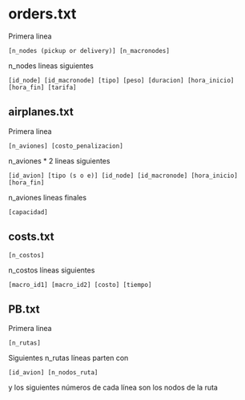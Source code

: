 # orders.txt

Primera linea
```
[n_nodes (pickup or delivery)] [n_macronodes]
```

n_nodes lineas siguientes
```
[id_node] [id_macronode] [tipo] [peso] [duracion] [hora_inicio] [hora_fin] [tarifa]
```

## airplanes.txt

Primera linea
```
[n_aviones] [costo_penalizacion]
```

n_aviones * 2 lineas siguientes
```
[id_avion] [tipo (s o e)] [id_node] [id_macronode] [hora_inicio] [hora_fin]
```

n_aviones lineas finales
```
[capacidad]
```

## costs.txt

```
[n_costos]
```

n_costos líneas siguientes

```
[macro_id1] [macro_id2] [costo] [tiempo]
```

## PB.txt

Primera linea

```
[n_rutas]
```

Siguientes n_rutas líneas parten con

```
[id_avion] [n_nodos_ruta]
```

y los siguientes números de cada línea son los nodos de la ruta

